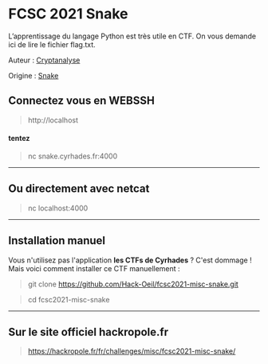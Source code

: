 # FCSC 2021 Snake

L’apprentissage du langage Python est très utile en CTF. On vous demande ici de lire le fichier flag.txt.


Auteur : [Cryptanalyse](https://x.com/Cryptanalyse)

Origine : [Snake](https://hackropole.fr/fr/challenges/misc/fcsc2021-misc-snake/)


## Connectez vous en WEBSSH
> http://localhost

#### tentez 
> nc snake.cyrhades.fr:4000


-----------

## Ou directement avec netcat
> nc localhost:4000

-----------

## Installation manuel
Vous n'utilisez pas l'application **les CTFs de Cyrhades** ? C'est dommage !
Mais voici comment installer ce CTF manuellement :

> git clone https://github.com/Hack-Oeil/fcsc2021-misc-snake.git

> cd fcsc2021-misc-snake


-----------

## Sur le site officiel hackropole.fr
> https://hackropole.fr/fr/challenges/misc/fcsc2021-misc-snake/